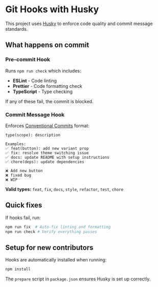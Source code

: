 # Git Hooks with Husky

This project uses [Husky](https://typicode.github.io/husky/) to enforce code quality and commit message standards.

## What happens on commit

### Pre-commit Hook

Runs `npm run check` which includes:

- **ESLint** - Code linting
- **Prettier** - Code formatting check
- **TypeScript** - Type checking

If any of these fail, the commit is blocked.

### Commit Message Hook

Enforces [Conventional Commits](https://www.conventionalcommits.org/) format:

```
type(scope): description

Examples:
✅ feat(button): add new variant prop
✅ fix: resolve theme switching issue
✅ docs: update README with setup instructions
✅ chore(deps): update dependencies

❌ Add new button
❌ fixed bug
❌ WIP
```

**Valid types:** `feat`, `fix`, `docs`, `style`, `refactor`, `test`, `chore`

## Quick fixes

If hooks fail, run:

```bash
npm run fix  # Auto-fix linting and formatting
npm run check # Verify everything passes
```

## Setup for new contributors

Hooks are automatically installed when running:

```bash
npm install
```

The `prepare` script in `package.json` ensures Husky is set up correctly.
